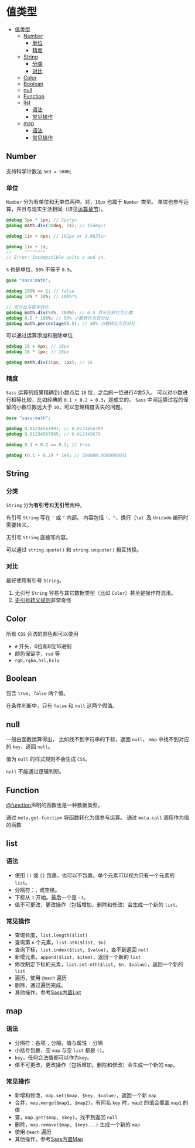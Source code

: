 # 值类型

- [值类型](#值类型)
  - [Number](#number)
    - [单位](#单位)
    - [精度](#精度)
  - [String](#string)
    - [分类](#分类)
    - [对比](#对比)
  - [Color](#color)
  - [Boolean](#boolean)
  - [null](#null)
  - [Function](#function)
  - [list](#list)
    - [语法](#语法)
    - [常见操作](#常见操作)
  - [map](#map)
    - [语法](#语法-1)
    - [常见操作](#常见操作-1)

## Number

支持科学计数法 `5e3 = 5000`;

### 单位

`Number` 分为有单位和无单位两种。对，`16px` 也属于 `Number` 类型。
单位也参与运算，并且与现实生活相同（详见[运算章节](./operator.md)）。

```scss
@debug 5px * 1px; // 5px*px
@debug math.div(30deg, 2s); // 15deg/s

@debug 1in + 6px; // 102px or 1.0625in

@debug 1in + 1s;
//     ^^^^^^^^
// Error: Incompatible units s and in.
```

`%` 也是单位，`50%` 不等于 `0.5`。

```scss
@use "sass:math";

@debug 100% == 1; // false
@debug 10% * 10%; // 100%*%

// 百分比与数字转化
@debug math.div(50%, 100%); // 0.5 百分比转化为小数
@debug 0.5 * 100%; // 50% 小数转化为百分比
@debug math.percentage(0.5); // 50% 小数转化为百分比
```

可以通过运算添加和删除单位

```scss
@debug 16 + 0px; // 16px
@debug 16 * 1px; // 16px

@debug math.div(16px, 1px); // 16
```

### 精度

`Sass` 运算的结果精确到小数点后 `10` 位，之后的一位进行4舍5入。
可以对小数进行相等比较，比如经典的 `0.1 + 0.2 = 0.3`，是成立的。
`Sass` 中间运算过程的保留的小数位数远大于 `10`，可以忽略精度丢失的问题。

```scss
@use "sass:math";

@debug 0.01234567891; // 0.0123456789
@debug 0.01234567895; // 0.012345679

@debug 0.1 + 0.2 == 0.3; // true

@debug (0.1 + 0.2) * 1e6; // 300000.0000000001
```

## String

### 分类

`String` 分为**有引号**和**无引号**两种。

有引号 `String` 写在 `'` 或 `"` 内部。
内容包括 `'`、`"`、换行（`\a`）及 `Unicode` 编码时需要转义。

无引号 `String` 直接写内容。

可以通过 `string.quote()` 和 `string.unquote()` 相互转换。

### 对比

最好使用有引号 `String`。

1. 无引号 `String` 容易与其它数据类型（比如 `Color`）甚至是操作符混淆。
2. [无引号转义规则](https://sass-lang.com/documentation/values/strings#escapes-in-unquoted-strings)非常奇怪

## Color

所有 `CSS` 合法的颜色都可以使用

- `#` 开头，6位和8位16进制
- 颜色保留字，`red` 等
- `rgb,rgba,hsl,hsla`

## Boolean

包含 `true, false` 两个值。

在条件判断中，只有 `false` 和 `null` 这两个假值。

## null

一般由函数运算得出，
比如找不到字符串的下标，返回 `null`，
`map` 中找不到对应的 `key`，返回 `null`。

值为 `null` 的样式规则不会生成 `CSS`。

`null` 不能通过逻辑判断。

## Function

[@function](./at-rules/@function.md)声明的函数也是一种数据类型。

通过 `meta.get-function` 将函数转化为值参与运算。
通过 `meta.call` 调用作为值的函数

## list

### 语法

- 使用 `()` 或 `[]` 包裹，也可以不包裹。单个元素可以视为只有一个元素的 `list`。
- 分隔符：`,` 或空格。
- 下标从 `1` 开始。最后一个是 `-1`。
- 值不可更改，更改操作（包括增加，删除和修改）会生成一个新的 `list`。

### 常见操作

- 查询长度，`list.length($list)`
- 查询第 `n` 个元素，`list.nth($list, $n)`
- 查询下标，`list.index($list, $value)`，查不到返回 `null`
- 新增元素，`append($list, $item)`，返回一个新的 `list`
- 修改制定下标的元素，`list.set-nth($list, $n, $value)`，返回一个新的 `list`
- 遍历，使用 `@each` 遍历
- 删除，通过遍历完成。
- 其他操作，参考[Sass内置List](https://sass-lang.com/documentation/modules/list)

## map

### 语法

- 分隔符：各项 `,` 分隔，值与属性 `:` 分隔
- 小括号包裹，空 `map` 与空 `list` 都是 `()`。
- `key`，任何合法值都可以作为`key`。
- 值不可更改，更改操作（包括增加，删除和修改）会生成一个新的 `map`。

### 常见操作

- 新增和修改，`map.set($map, $key, $value)`，返回一个新 `map`
- 合并，`map.merge($map1, $map2)`，有同名 `key` 时，`map2` 的值会覆盖 `map1` 的值
- 查，`map.get($map, $key)`，找不到返回 `null`
- 删除，`map.remove($map, $keys...)` 生成一个新的 `map`
- 使用 `@each` 遍历
- 其他操作，参考[Sass内置Map](https://sass-lang.com/documentation/modules/map)
